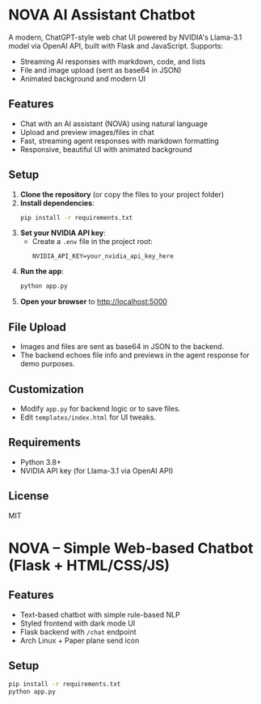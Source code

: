 # NOVA AI Assistant Chatbot

A modern, ChatGPT-style web chat UI powered by NVIDIA's Llama-3.1 model via OpenAI API, built with Flask and JavaScript. Supports:
- Streaming AI responses with markdown, code, and lists
- File and image upload (sent as base64 in JSON)
- Animated background and modern UI

## Features
- Chat with an AI assistant (NOVA) using natural language
- Upload and preview images/files in chat
- Fast, streaming agent responses with markdown formatting
- Responsive, beautiful UI with animated background

## Setup

1. **Clone the repository** (or copy the files to your project folder)
2. **Install dependencies**:
	```bash
	pip install -r requirements.txt
	```
3. **Set your NVIDIA API key**:
	- Create a `.env` file in the project root:
	  ```env
	  NVIDIA_API_KEY=your_nvidia_api_key_here
	  ```
4. **Run the app**:
	```bash
	python app.py
	```
5. **Open your browser** to [http://localhost:5000](http://localhost:5000)

## File Upload
- Images and files are sent as base64 in JSON to the backend.
- The backend echoes file info and previews in the agent response for demo purposes.

## Customization
- Modify `app.py` for backend logic or to save files.
- Edit `templates/index.html` for UI tweaks.

## Requirements
- Python 3.8+
- NVIDIA API key (for Llama-3.1 via OpenAI API)

## License
MIT
# NOVA – Simple Web-based Chatbot (Flask + HTML/CSS/JS)

## Features

- Text-based chatbot with simple rule-based NLP
- Styled frontend with dark mode UI
- Flask backend with `/chat` endpoint
- Arch Linux + Paper plane send icon

## Setup

```bash
pip install -r requirements.txt
python app.py
